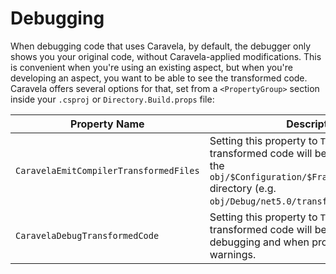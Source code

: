 # Debugging

When debugging code that uses Caravela, by default, the debugger only shows you your original code, without Caravela-applied modifications. This is convenient when you're using an existing aspect, but when you're developing an aspect, you want to be able to see the transformed code. Caravela offers several options for that, set from a `<PropertyGroup>` section inside your `.csproj` or `Directory.Build.props` file:



| Property Name  | Description
| ---------------|--------------
| `CaravelaEmitCompilerTransformedFiles` | Setting this property to `True` means that the transformed code will be written to disk, to the `obj/$Configuration/$Framework/transformed` directory (e.g. `obj/Debug/net5.0/transformed`).
|  `CaravelaDebugTransformedCode` | Setting this property to `True` means transformed code will be used when debugging and when producing errors and warnings.